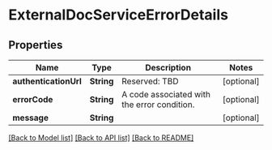 # ExternalDocServiceErrorDetails

## Properties
Name | Type | Description | Notes
------------ | ------------- | ------------- | -------------
**authenticationUrl** | **String** | Reserved: TBD | [optional] 
**errorCode** | **String** | A code associated with the error condition. | [optional] 
**message** | **String** |  | [optional] 

[[Back to Model list]](../README.md#documentation-for-models) [[Back to API list]](../README.md#documentation-for-api-endpoints) [[Back to README]](../README.md)


